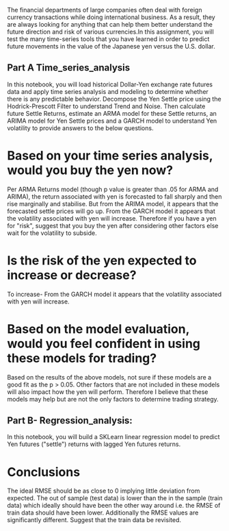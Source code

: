 The financial departments of large companies often deal with foreign currency transactions while doing international business. As a result, they are always looking for anything that can help them better understand the future direction and risk of various currencies.In this assignment, you will test the many time-series tools that you have learned in order to predict future movements in the value of the Japanese yen versus the U.S. dollar.

## Part A Time_series_analysis
In this notebook, you will load historical Dollar-Yen exchange rate futures data and apply time series analysis and modeling to determine whether there is any predictable behavior. Decompose the Yen Settle price using the Hodrick-Prescott Filter to understand Trend and Noise. Then calculate future Settle Returns, estimate an ARMA model for these Settle returns, an ARIMA model for Yen Settle prices and a GARCH model to understand Yen volatility to provide answers to the below questions.

# Based on your time series analysis, would you buy the yen now?
Per ARMA Returns model (though p value is greater than .05 for ARMA and ARIMA), the return associated with yen is forecasted to fall sharply and then rise marginally and stabilise. But from the ARIMA model, it appears that the forecasted settle prices will go up. From the GARCH model it appears that the volatility associated with yen will increase. Therefore if you have a yen for "risk", suggest that you buy the yen after considering other factors else wait for the volatility to subside.

# Is the risk of the yen expected to increase or decrease?
To increase- From the GARCH model it appears that the volatility associated with yen will increase.

# Based on the model evaluation, would you feel confident in using these models for trading?
Based on the results of the above models, not sure if these models are a good fit as the p > 0.05. Other factors that are not included in these models will also impact how the yen will perform. Therefore I believe that these models may help but are not the only factors to determine trading strategy.

## Part B- Regression_analysis:
In this notebook, you will build a SKLearn linear regression model to predict Yen futures ("settle") returns with lagged Yen futures returns. 

# Conclusions
The ideal RMSE should be as close to 0 implying little deviation from expected. The out of sample (test data) is lower than the in the sample (train data) which ideally should have been the other way around i.e. the RMSE of train data should have been lower. Additionally the RMSE values are significantly different. Suggest that the train data be revisited.
